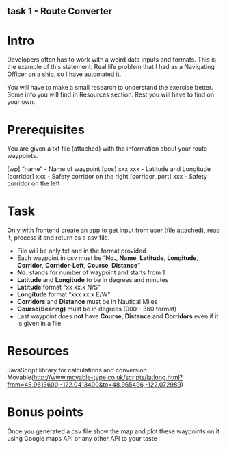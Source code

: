 ## task 1 - Route Converter

# Intro

Developers often has to work with a weird data inputs and formats. This is the example of this statement. Real life problem that I had as a Navigating Officer on a ship, so I have automated it. 

You will have to make a small research to understand the exercise better. Some info you will find in Resources section. Rest you will have to find on your own.

# Prerequisites

You are given a txt file (attached) with the information about your route waypoints. 

[wp] “name” - Name of waypoint
[pos] xxx xxx - Latitude and Longitude
[corridor] xxx - Safety corridor on the right
[corridor_port] xxx - Safety corridor on the left

# Task 
Only with frontend create an app to get input from user (file attached), read it, process it and return as a csv file. 
 
- File will be only txt and in the format provided
- Each waypoint in csv must be “**No.**, **Name**, **Latitude**, **Longitude**, **Corridor**, **Corridor-Left**, **Course**, **Distance**”
- **No.** stands for number of waypoint and starts from 1
- **Latitude** and **Longitude** to be in degrees and minutes
- **Latitude** format “xx xx.x N/S”
- **Longitude** format “xxx xx.x E/W”
- **Corridors** and **Distance** must be in Nautical Miles
- **Course(Bearing)** must be in degrees (000 - 360 format)
- Last waypoint does **not** have **Course**, **Distance** and **Corridors** even if it is given in a file

# Resources
JavaScript library for calculations and conversion 
Movable(http://www.movable-type.co.uk/scripts/latlong.html?from=48.9613600,-122.0413400&to=48.965496,-122.072989)

# Bonus points
Once you generated a csv file show the map and plot these waypoints on it using Google maps API or any other API to your taste
